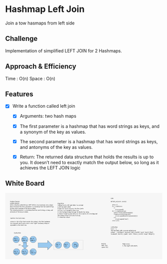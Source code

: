 # Hashmap Left Join

Join a tow hasmaps from left side

## Challenge

Implementation of simplified LEFT JOIN for 2 Hashmaps.

## Approach & Efficiency

Time : O(n)
Space : O(n)

## Features
* [x] Write a function called left join
    - [x] Arguments: two hash maps
    - [x] The first parameter is a hashmap that has word strings as keys, and a synonym of the key as values.
    - [x] The second parameter is a hashmap that has word strings as keys, and antonyms of the key as values.
    - [x] Return: The returned data structure that holds the results is up to you. It doesn’t need to exactly match the output below, so long as it achieves the LEFT JOIN logic


## White Board

![](hashmap_left_join.png)
